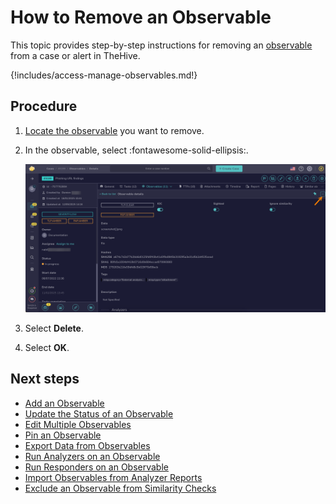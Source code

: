 # How to Remove an Observable

This topic provides step-by-step instructions for removing an [observable](about-observables.md) from a case or alert in TheHive.

{!includes/access-manage-observables.md!}

<h2>Procedure</h2>

1. [Locate the observable](../search-for-cases/find-an-observable.md) you want to remove.

2. In the observable, select :fontawesome-solid-ellipsis:.

    ![Observable actions](../../../../images/user-guides/analyst-corner/cases/observable-actions.png)

3. Select **Delete**.

4. Select **OK**.

<h2>Next steps</h2>

* [Add an Observable](add-an-observable.md)
* [Update the Status of an Observable](update-an-observable-status.md)
* [Edit Multiple Observables](edit-multiple-observables.md)
* [Pin an Observable](pin-an-observable.md)
* [Export Data from Observables](export-data-observables.md)
* [Run Analyzers on an Observable](run-analyzers-on-an-observable.md)
* [Run Responders on an Observable](run-responders-on-an-observable.md)
* [Import Observables from Analyzer Reports](import-observables-from-analyzer-reports.md)
* [Exclude an Observable from Similarity Checks](exclude-an-observable-from-similarity-checks.md)